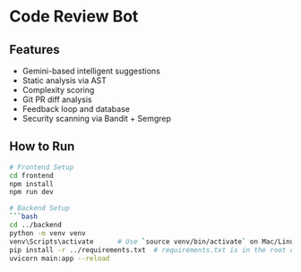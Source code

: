 # Code Review Bot

## Features
- Gemini-based intelligent suggestions
- Static analysis via AST
- Complexity scoring
- Git PR diff analysis
- Feedback loop and database
- Security scanning via Bandit + Semgrep

## How to Run

```bash
# Frontend Setup
cd frontend
npm install
npm run dev

# Backend Setup
```bash
cd ../backend
python -m venv venv
venv\Scripts\activate      # Use `source venv/bin/activate` on Mac/Linux
pip install -r ../requirements.txt  # requirements.txt is in the root directory
uvicorn main:app --reload
